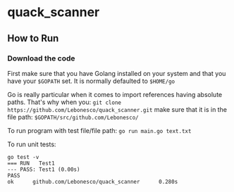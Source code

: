 # quack_scanner

## How to Run

### Download the code

First make sure that you have Golang installed on your system
and that you have your `$GOPATH` set. It is normally
defaulted to `$HOME/go`

Go is really particular when it comes
to import references having absolute paths.
That's why when you:
`git clone https://github.com/Lebonesco/quack_scanner.git`
make sure that it is in the file path:
`$GOPATH/src/github.com/Lebonesco/`

To run program with test file/file path:
`go run main.go text.txt`

To run unit tests:
```
go test -v
=== RUN   Test1
--- PASS: Test1 (0.00s)
PASS
ok      github.com/Lebonesco/quack_scanner      0.280s


```
